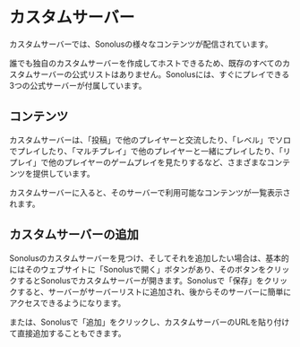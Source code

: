 # カスタムサーバー

カスタムサーバーでは、Sonolusの様々なコンテンツが配信されています。

誰でも独自のカスタムサーバーを作成してホストできるため、既存のすべてのカスタムサーバーの公式リストはありません。Sonolusには、すぐにプレイできる3つの公式サーバーが付属しています。

## コンテンツ

カスタムサーバーは、「投稿」で他のプレイヤーと交流したり、「レベル」でソロでプレイしたり、「マルチプレイ」で他のプレイヤーと一緒にプレイしたり、「リプレイ」で他のプレイヤーのゲームプレイを見たりするなど、さまざまなコンテンツを提供しています。

カスタムサーバーに入ると、そのサーバーで利用可能なコンテンツが一覧表示されます。

## カスタムサーバーの追加

Sonolusのカスタムサーバーを見つけ、そしてそれを追加したい場合は、基本的にはそのウェブサイトに「Sonolusで開く」ボタンがあり、そのボタンをクリックするとSonolusでカスタムサーバーが開きます。Sonolusで「保存」をクリックすると、サーバーがサーバーリストに追加され、後からそのサーバーに簡単にアクセスできるようになります。

または、Sonolusで「追加」をクリックし、カスタムサーバーのURLを貼り付けて直接追加することもできます。
